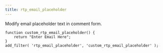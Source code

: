 ```yaml
---
title: rtp_email_placeholder
---
```


Modify email placeholder text in comment form.

    
    function custom_rtp_email_placeholder() {
        return "Enter Email Here";
    }
    add_filter( 'rtp_email_placeholder', 'custom_rtp_email_placeholder' );
